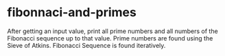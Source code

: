 # fibonnaci-and-primes
After getting an input value, print all prime numbers and all numbers of the Fibonacci sequence up to that value. Prime numbers are found using the Sieve of Atkins. Fibonacci Sequence is found iteratively.
